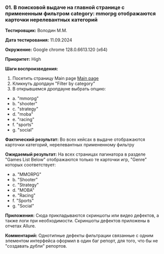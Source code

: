 

### 01. В поисковой выдаче на главной странице с примененным фильтром category: mmorpg отображаются карточки нерелевантных категорий

**Тестировщик:** Володин М.М.

**Дата тестирования:** 11.09.2024

**Окружение:** Google chrome 128.0.6613.120 (x64)

**Приоритет:** High

**Шаги воспроизведения:**
1. Посетить страницу Main page [Main page](https://makarovartem.github.io/frontend-avito-tech-test-assignment/)
2. Кликнуть дропдаун "Filter by category"
3.  В открывшемся дропдауне выбрать опцию:
- а. "mmorpg"
- b. "shooter"
- c. "strategy"
- d. "moba"
- e. "racing"
- f. "sports"
- g. "social"

**Фактический результат:** 
 Во всех кейсах в выдаче отображаются карточки категорий, нерелевантных примененному фильтру 

**Ожидаемый результат:** На всех страницах пагинатора в разделе "Games List Below" отображаются только те карточки игр,
"Genre" которых соответствует:
 - а. "MMORPG"
 - b. "Shooter"
 - c. "Strategy"
 - d. "MOBA"
 - e. "Racing"
 - f. "Sports"
 - g. "Social"

**Приложения:** Сюда прикладываются скриншоты или видео дефектов, а также логи при необходимости. Скриншоты дефектов приложены в отчетах Allure.

**Комментарий:** Однотипные дефекты фильтрации связанные с одним элементом интерфейса оформил в один баг репорт, для того, что бы не "создавать дубли" репортов. 



